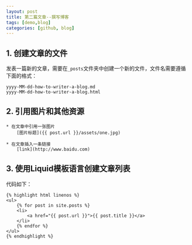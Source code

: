 ```yaml
---
layout: post
title: 第二篇文章--撰写博客
tags: [demo,blog]
categories: [github, blog]
---
```


## 1. 创建文章的文件

发表一篇新的文章，需要在`_posts`文件夹中创建一个新的文件，文件名需要遵循下面的格式：

	yyyy-MM-dd-how-to-writer-a-blog.md
	yyyy-MM-dd-how-to-writer-a-blog.html
	
## 2. 引用图片和其他资源

	* 在文章中引用一张图片
		[图片标题]({{ post.url }}/assets/one.jpg)

	* 在文章插入一条链接
		[link](http://www.baidu.com)


## 3. 使用Liquid模板语言创建文章列表

代码如下：

    {% highlight html linenos %}
    <ul>
	    {% for post in site.posts %}
	    <li>
  		    <a href="{{ post.url }}">{{ post.title }}</a>
	    </li>
	    {% endfor %}
    </ul>
    {% endhighlight %}
